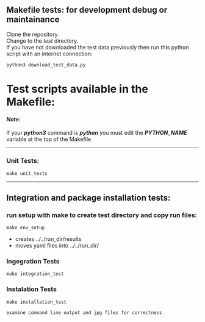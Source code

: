 ## Makefile tests: for development debug or maintainance
Clone the repository. <br>
Change to the _test_ directory. <br>
If you have not downloaded the test data previously then run this python script with an internet connection: <br>
```
python3 download_test_data.py
```
# Test scripts available in the Makefile:
#### _Note:_
If your __*python3*__ command is __*python*__ you must edit the __*PYTHON_NAME*__ variable at the top of the Makefile
****
### Unit Tests:
```
make unit_tests
```
****
## Integration and package installation tests:
### run setup with make to create test directory and copy run files:
```
make env_setup
```
- creates ../../run_dir/results 
- moves yaml files into ../../run_dir/

### Ingegration Tests
```
make integration_test
```

### Instalation Tests
```
make installation_test
```

`examine command line output and jpg files for correctness`
